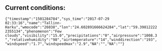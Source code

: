 ## Current conditions: 
 ``` {"timestamp":"1501284784","sys_time":"2017-07-29 02:33:16","name":"Tallinn-Harku","wmocode":"26038","lon":"24.602891666624284","lat":"59.398122222355134","phenomenon":"Few clouds","visibility":"15.0","precipitations":"0","airpressure":"1008.3","relativehumidity":"98","airtemperature":"14","winddirection":"193","windspeed":"1.7","windspeedmax":"2.9","NA":"","NA":""} ```
